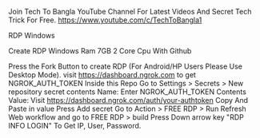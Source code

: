 Join Tech To Bangla YouTube Channel For Latest Videos And Secret Tech Trick For Free. https://www.youtube.com/c/TechToBangla1

RDP Windows

Create RDP Windows Ram 7GB 2 Core Cpu With Github

Press the Fork Button to create RDP (For Android/HP Users Please Use Desktop Mode). visit https://dashboard.ngrok.com to get NGROK_AUTH_TOKEN Inside this Repo Go to Settings > Secrets > New repository secret contents Name: Enter NGROK_AUTH_TOKEN Contents Value: Visit https://dashboard.ngrok.com/auth/your-authtoken Copy And Paste in value Press Add secret Go to Action > FREE RDP > Run Refresh Web workflow and go to FREE RDP > build Press Down arrow key "RDP INFO LOGIN" To Get IP, User, Password.
